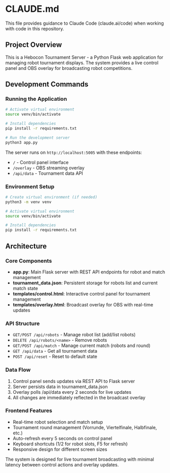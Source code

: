 # CLAUDE.md

This file provides guidance to Claude Code (claude.ai/code) when working with code in this repository.

## Project Overview

This is a Hebocon Tournament Server - a Python Flask web application for managing robot tournament displays. The system provides a live control panel and OBS overlay for broadcasting robot competitions.

## Development Commands

### Running the Application
```bash
# Activate virtual environment
source venv/bin/activate

# Install dependencies
pip install -r requirements.txt

# Run the development server
python3 app.py
```

The server runs on `http://localhost:5005` with these endpoints:
- `/` - Control panel interface
- `/overlay` - OBS streaming overlay
- `/api/data` - Tournament data API

### Environment Setup
```bash
# Create virtual environment (if needed)
python3 -m venv venv

# Activate virtual environment
source venv/bin/activate

# Install dependencies
pip install -r requirements.txt
```

## Architecture

### Core Components
- **app.py**: Main Flask server with REST API endpoints for robot and match management
- **tournament_data.json**: Persistent storage for robots list and current match state
- **templates/control.html**: Interactive control panel for tournament management
- **templates/overlay.html**: Broadcast overlay for OBS with real-time updates

### API Structure
- `GET/POST /api/robots` - Manage robot list (add/list robots)
- `DELETE /api/robots/<name>` - Remove robots
- `GET/POST /api/match` - Manage current match (robots and round)
- `GET /api/data` - Get all tournament data
- `POST /api/reset` - Reset to default state

### Data Flow
1. Control panel sends updates via REST API to Flask server
2. Server persists data in tournament_data.json
3. Overlay polls /api/data every 2 seconds for live updates
4. All changes are immediately reflected in the broadcast overlay

### Frontend Features
- Real-time robot selection and match setup
- Tournament round management (Vorrunde, Viertelfinale, Halbfinale, etc.)
- Auto-refresh every 5 seconds on control panel
- Keyboard shortcuts (1/2 for robot slots, F5 for refresh)
- Responsive design for different screen sizes

The system is designed for live tournament broadcasting with minimal latency between control actions and overlay updates.